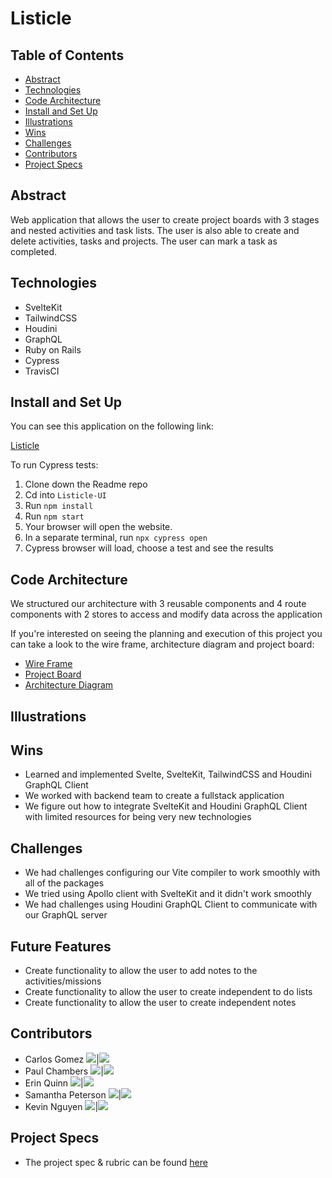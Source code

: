 # Listicle

## Table of Contents

- [Abstract](#Abstract)
- [Technologies](#Technologies)
- [Code Architecture](#Code-Architecture)
- [Install and Set Up](#Install-and-Set-Up)
- [Illustrations](#Illustrations)
- [Wins](#Wins)
- [Challenges](#Challenges)
- [Contributors](#Contributors)
- [Project Specs](#Project-Specs)

## Abstract

Web application that allows the user to create project boards with 3 stages and nested activities and task lists. The user is also able to create and delete activities, tasks and projects. The user can mark a task as completed.

## Technologies

- SvelteKit
- TailwindCSS
- Houdini
- GraphQL
- Ruby on Rails
- Cypress
- TravisCI


## Install and Set Up

You can see this application on the following link:

[Listicle]()

To run Cypress tests:

1. Clone down the Readme repo
2. Cd into `Listicle-UI`
3. Run `npm install`
4. Run `npm start`
5. Your browser will open the website.
6. In a separate terminal, run `npx cypress open`
7. Cypress browser will load, choose a test and see the results


## Code Architecture

We structured our architecture with 3 reusable components and 4 route components with 2 stores to access and modify data across the application

If you're interested on seeing the planning and execution of this project you can take a look to the wire frame, architecture diagram and project board:

- [Wire Frame](https://www.figma.com/file/bEiYiYnbuYbC5psuMOPsFD/Wire-Frame-UI?node-id=2%3A2)
- [Project Board](https://github.com/orgs/Listicle/projects/1)
- [Architecture Diagram](https://www.figma.com/file/v3BdfBM5zH3W7K2ZU5ep1N/Listicle-UI-Architecture?node-id=0%3A1)

## Illustrations


## Wins

- Learned and implemented Svelte, SvelteKit, TailwindCSS and Houdini GraphQL Client
- We worked with  backend team to create a fullstack application
- We figure out how to integrate SvelteKit and Houdini GraphQL Client with limited resources for being very new technologies

## Challenges

- We had challenges configuring our Vite compiler to work smoothly with all of the packages
- We tried using Apollo client with SvelteKit and it didn't work smoothly
- We had challenges using Houdini GraphQL Client to communicate with our GraphQL server

## Future Features

- Create functionality to allow the user to add notes to the activities/missions
- Create functionality to allow the user to create independent to do lists
- Create functionality to allow the user to create independent notes

## Contributors

- Carlos Gomez [<img src="https://img.shields.io/badge/GitHub-181717.svg?&style=flaste&logo=github&logoColor=white" />](https://github.com/karmacarlos)|[<img src= "https://img.shields.io/badge/in-LinkedIn-blue" />](https://www.linkedin.com/in/carlos-agomez/)
- Paul Chambers [<img src="https://img.shields.io/badge/GitHub-181717.svg?&style=flaste&logo=github&logoColor=white" />](https://github.com/PaulTimothyChambers)|[<img src= "https://img.shields.io/badge/in-LinkedIn-blue" />](https://www.linkedin.com/in/paultimothychambers/)
- Erin Quinn [<img src="https://img.shields.io/badge/GitHub-181717.svg?&style=flaste&logo=github&logoColor=white" />](https://github.com/equinn125)|[<img src= "https://img.shields.io/badge/in-LinkedIn-blue" />](https://www.linkedin.com/in/erin-quinn-a53a8b172/)
- Samantha Peterson [<img src="https://img.shields.io/badge/GitHub-181717.svg?&style=flaste&logo=github&logoColor=white" />](https://github.com/sami-p)|[<img src= "https://img.shields.io/badge/in-LinkedIn-blue" />](https://www.linkedin.com/in/samantha-peterson-15b18220b/)
- Kevin Nguyen [<img src="https://img.shields.io/badge/GitHub-181717.svg?&style=flaste&logo=github&logoColor=white" />](https://github.com/denverdevelopments)|[<img src= "https://img.shields.io/badge/in-LinkedIn-blue" />](https://www.linkedin.com/in/kevin-nguyen-59510520a/)

## Project Specs

- The project spec & rubric can be found [here](https://mod4.turing.edu/projects/capstone/)
